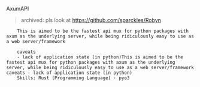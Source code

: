 
AxumAPI

> archived: pls look at https://github.com/sparckles/Robyn

        This is aimed to be the fastest api mux for python packages with axum as the underlying server, while being ridiculously easy to use as a web server/framework

        caveats
        - lack of application state (in python)This is aimed to be the fastest api mux for python packages with axum as the underlying server, while being ridiculously easy to use as a web server/framework caveats - lack of application state (in python)
        Skills: Rust (Programming Language) · pyo3
